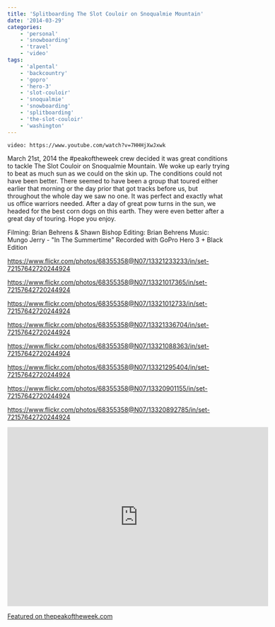 ```yaml
---
title: 'Splitboarding The Slot Couloir on Snoqualmie Mountain'
date: '2014-03-29'
categories:
    - 'personal'
    - 'snowboarding'
    - 'travel'
    - 'video'
tags:
    - 'alpental'
    - 'backcountry'
    - 'gopro'
    - 'hero-3'
    - 'slot-couloir'
    - 'snoqualmie'
    - 'snowboarding'
    - 'splitboarding'
    - 'the-slot-couloir'
    - 'washington'
---
```


`video: https://www.youtube.com/watch?v=7HHHjXwJxwk`

March 21st, 2014 the #peakoftheweek crew decided it was great conditions to tackle The Slot Couloir on Snoqualmie Mountain. We woke up early trying to beat as much sun as we could on the skin up. The conditions could not have been better. There seemed to have been a group that toured either earlier that morning or the day prior that got tracks before us, but throughout the whole day we saw no one. It was perfect and exactly what us office warriors needed. After a day of great pow turns in the sun, we headed for the best corn dogs on this earth. They were even better after a great day of touring. Hope you enjoy.

Filming: Brian Behrens & Shawn Bishop Editing: Brian Behrens Music: Mungo Jerry - "In The Summertime" Recorded with GoPro Hero 3 + Black Edition

https://www.flickr.com/photos/68355358@N07/13321233233/in/set-72157642720244924

https://www.flickr.com/photos/68355358@N07/13321017365/in/set-72157642720244924

https://www.flickr.com/photos/68355358@N07/13321012733/in/set-72157642720244924

https://www.flickr.com/photos/68355358@N07/13321336704/in/set-72157642720244924

https://www.flickr.com/photos/68355358@N07/13321088363/in/set-72157642720244924

https://www.flickr.com/photos/68355358@N07/13321295404/in/set-72157642720244924

https://www.flickr.com/photos/68355358@N07/13320901155/in/set-72157642720244924

https://www.flickr.com/photos/68355358@N07/13320892785/in/set-72157642720244924

<iframe src="https://www.strava.com/activities/124287901/embed/acf431f049aa3a4aeb5e6470ef2daae16a0a3314" width="590" height="405" frameborder="0" scrolling="no"></iframe>

[Featured on thepeakoftheweek.com](http://thepeakoftheweek.com/2014/03/the-slot-couloir-snoqualmie-pass/)
